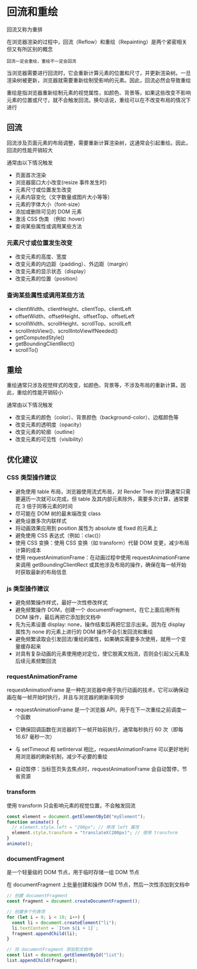 # 回流和重绘

回流又称为重排

在浏览器渲染的过程中，回流（Reflow）和重绘（Repainting）是两个紧密相关但又有所区别的概念

`回流一定会重绘，重绘不一定会回流`

当浏览器需要进行回流时，它会重新计算元素的位置和尺寸，并更新渲染树。一旦渲染树被更新，浏览器就需要重新绘制受影响的元素。因此，回流必然会导致重绘

重绘是指浏览器重新绘制元素的视觉属性，如颜色、背景等。如果这些改变不影响元素的位置或尺寸，就不会触发回流。换句话说，重绘可以在不改变布局的情况下进行

## 回流

回流涉及页面元素的布局调整，需要重新计算渲染树，这通常会引起重绘。因此，回流的性能开销较大

通常由以下情况触发

- 页面首次渲染
- 浏览器窗口大小改变(resize 事件发生时)
- 元素尺寸或位置发生改变
- 元素内容变化（文字数量或图片大小等等）
- 元素的字体大小（font-size）
- 添加或删除可见的 DOM 元素
- 激活 CSS 伪类 （例如 :hover）
- 查询某些属性或调用某些方法

### 元素尺寸或位置发生改变

- 改变元素的高度、宽度
- 改变元素的内边距（padding）、外边距（margin）
- 改变元素的显示状态（display）
- 改变元素的位置（position）

### 查询某些属性或调用某些方法

- clientWidth、clientHeight、clientTop、clientLeft
- offsetWidth、offsetHeight、offsetTop、offsetLeft
- scrollWidth、scrollHeight、scrollTop、scrollLeft
- scrollIntoView()、scrollIntoViewIfNeeded()
- getComputedStyle()
- getBoundingClientRect()
- scrollTo()

## 重绘

重绘通常只涉及视觉样式的改变，如颜色、背景等，不涉及布局的重新计算。因此，重绘的性能开销较小

通常由以下情况触发

- 改变元素的颜色（color）、背景颜色（background-color）、边框颜色等
- 改变元素的透明度（opacity）
- 改变元素的轮廓（outline）
- 改变元素的可见性（visibility）

## 优化建议

### CSS 类型操作建议

- 避免使用 table 布局，浏览器使用流式布局，对 Render Tree 的计算通常只需要遍历一次就可以完成，但 table 及其内部元素除外，需要多次计算，通常要花 3 倍于同等元素的时间
- 尽可能在 DOM 树的最末端改变 class
- 避免设置多次内联样式
- 将动画效果应用到 position 属性为 absolute 或 fixed 的元素上
- 避免使用 CSS 表达式（例如：clac()）
- 使用 CSS 变换：使用 CSS 变换（如 transform）代替 DOM 变更，减少布局计算的成本
- 使用 requestAnimationFrame：在动画过程中使用 requestAnimationFrame 来调用 getBoundingClientRect 或其他涉及布局的操作，确保在每一帧开始时获取最新的布局信息

### js 类型操作建议

- 避免频繁操作样式，最好一次性修改样式
- 避免频繁操作 DOM，创建一个 documentFragment，在它上面应用所有 DOM 操作，最后再把它添加到文档中
- 先为元素设置 display: none，操作结束后再把它显示出来。因为在 display 属性为 none 的元素上进行的 DOM 操作不会引发回流和重绘
- 避免频繁读取会引发回流/重绘的属性，如果确实需要多次使用，就用一个变量缓存起来
- 对具有复杂动画的元素使用绝对定位，使它脱离文档流，否则会引起父元素及后续元素频繁回流

### requestAnimationFrame

requestAnimationFrame 是一种在浏览器中用于执行动画的技术，它可以确保动画在每一帧开始时执行，并且与浏览器的刷新率同步

- requestAnimationFrame 是一个浏览器 API，用于在下一次重绘之前调度一个函数
- 它确保回调函数在浏览器的下一帧开始前执行，通常每秒执行 60 次（即每 16.67 毫秒一次）

- 与 setTimeout 和 setInterval 相比，requestAnimationFrame 可以更好地利用浏览器的刷新机制，减少不必要的重绘
- 自动暂停：当标签页失去焦点时，requestAnimationFrame 会自动暂停，节省资源

### transform

使用 transform 只会影响元素的视觉位置，不会触发回流

```js
const element = document.getElementById("myElement");
function animate() {
  // element.style.left = "200px"; // 修改 left 属性
  element.style.transform = "translateX(200px)"; // 使用 transform
}
animate();
```

### documentFragment

是一个轻量级的 DOM 节点，用于临时存储一组 DOM 节点

在 documentFragment 上批量创建和操作 DOM 节点，然后一次性添加到文档中

```js
// 创建 documentFragment
const fragment = document.createDocumentFragment();

// 创建多个列表项
for (let i = 0; i < 10; i++) {
  const li = document.createElement("li");
  li.textContent = `Item ${i + 1}`;
  fragment.appendChild(li);
}

// 将 documentFragment 添加到文档中
const list = document.getElementById("list");
list.appendChild(fragment);
```
